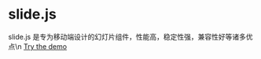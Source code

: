 # slide.js
slide.js 是专为移动端设计的幻灯片组件，性能高，稳定性强，兼容性好等诸多优点\n
<a href="http://hanyang.me/demo/slide">Try the demo</a>
